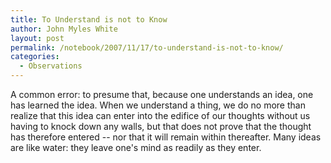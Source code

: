 ```yaml
---
title: To Understand is not to Know
author: John Myles White
layout: post
permalink: /notebook/2007/11/17/to-understand-is-not-to-know/
categories:
  - Observations
---
```


A common error: to presume that, because one understands an idea, one has learned the idea. When we understand a thing, we do no more than realize that this idea can enter into the edifice of our thoughts without us having to knock down any walls, but that does not prove that the thought has therefore entered -- nor that it will remain within thereafter. Many ideas are like water: they leave one's mind as readily as they enter.

